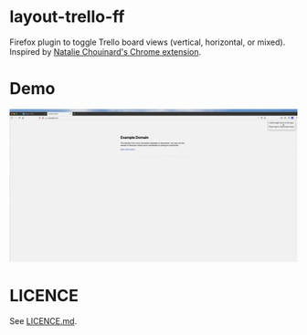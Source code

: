 # layout-trello-ff

Firefox plugin to toggle Trello board views (vertical, horizontal, or mixed). Inspired by [Natalie Chouinard's Chrome extension](https://github.com/sudonatalie/layout-trello).

# Demo

![demo gif](demo/layout-trello-ff-demo.gif)


# LICENCE

See [LICENCE.md](LICENCE.md).
